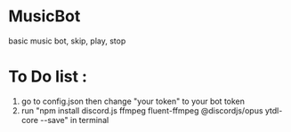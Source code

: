 # MusicBot
basic music bot, skip, play, stop


# To Do list :
1. go to config.json then change "your token" to your bot token
2. run  "npm install discord.js ffmpeg fluent-ffmpeg @discordjs/opus ytdl-core --save" in terminal
